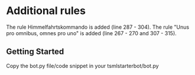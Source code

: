 # Additional rules

The rule Himmelfahrtskommando is added (line 287 - 304).
The rule "Unus pro omnibus, omnes pro uno" is added (line 267 - 270 and 307 - 315).

## Getting Started

Copy the bot.py file/code snippet in your tsmlstarterbot/bot.py